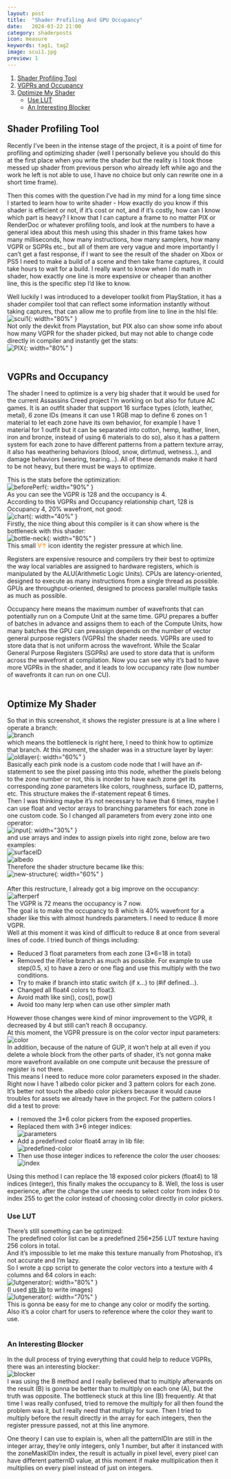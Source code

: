 ```yaml
---
layout: post
title:  "Shader Profiling And GPU Occupancy"
date:   2024-03-22 21:00
category: shaderposts
icon: measure
keywords: tag1, tag2
image: scui1.jpg
preview: 1
---
```


1. [Shader Profiling Tool](#shader-profiling-tool)
2. [VGPRs and Occupancy](#vgprs-and-occupancy)
3. [Optimize My Shader](#optimize-my-shader)
    - [Use LUT](#use-lut)
    - [An Interesting Blocker](#an-interesting-blocker)
 

## Shader Profiling Tool
Recently I’ve been in the intense stage of the project, it is a point of time for profiling and optimizing shader (well I personally believe you should do this at the first place when you write the shader but the reality is I took those messed up shader from previous person who already left while ago and the work he left is not able to use, I have no choice but only can rewrite one in a short time frame).

Then this comes with the question I’ve had in my mind for a long time since I started to learn how to write shader - How exactly do you know if this shader is efficient or not, if it’s cost or not, and if it’s costly, how can I know which part is heavy? I know that I can capture a frame to no matter PIX or RenderDoc or whatever profiling tools, and look at the numbers to have a general idea about this mesh using this shader in this frame takes how many milliseconds, how many instructions, how many samplers, how many VGPR or SGPRs etc., but all of them are very vague and more importantly I can’t get a fast response, if I want to see the result of the shader on Xbox or PS5 I need to make a build of a scene and then take frame captures, it could take hours to wait for a build. I really want to know when I do math in shader, how exactly one line is more expensive or cheaper than another line, this is the specific step I’d like to know. 

Well luckily I was introduced to a developer toolkit from PlayStation, it has a shader compiler tool that can reflect some information instantly without taking captures, that can allow me to profile from line to line in the hlsl file:<br /> 
![scui1](/post-img/shaderposts/shader-gpu-profiling/gup-perf(11).png){: width="80%" }<br /> 
Not only the devkit from Playstation, but PIX also can show some info about how many VGPR for the shader picked, but may not able to change code directly in compiler and instantly get the stats:<br /> 
![PIX](/post-img/shaderposts/shader-gpu-profiling/gup-perf(14).png){: width="80%" }<br /> 
<br /> 

## VGPRs and Occupancy
The shader I need to optimize is a very big shader that it would be used for the current Assassins Creed project I’m working on but also for future AC games. It is an outfit shader that support 16 surface types (cloth, leather, metal), 6 zone IDs (means it can use 1 RGB map to define 6 zones on 1 material to let each zone have its own behavior, for example I have 1 material for 1 outfit but it can be separated into cotton, hemp, leather, linen, iron and bronze, instead of using 6 materials to do so), also it has a pattern system for each zone to have different patterns from a pattern texture array, it also has weathering behaviors (blood, snow, dirt\mud, wetness..), and damage behaviors (wearing, tearing…). All of these demands make it hard to be not heavy, but there must be ways to optimize. <br /> 


This is the stats before the optimization:<br /> 
![beforePerf](/post-img/shaderposts/shader-gpu-profiling/gup-perf.png){: width="90%" }<br /> 
As you can see the VGPR is 128 and the occupancy is 4.  
According to this VGPRs and Occupancy relationship chart, 128 is Occupancy 4, 20% wavefront, not good: 
<br />
![chart](/post-img/shaderposts/shader-gpu-profiling/gup-perf(19).png){: width="40%" }<br /> 
Firstly, the nice thing about this compiler is it can show where is the bottleneck with this shader:<br /> 
![bottle-neck](/post-img/shaderposts/shader-gpu-profiling/gup-perf(16).png){: width="80%" }<br /> 
This small <span style="color: #FF8100">V↑</span> icon identity the register pressure at which line. 


Registers are expensive resource and compilers try their best to optimize the way local variables are assigned to hardware registers, which is manipulated by the ALU(Arithmetic Logic Units). 
CPUs are latency-oriented, designed to execute as many instructions from a single thread as possible.
GPUs are throughput-oriented, designed to process parallel multiple tasks as much as possible. 

Occupancy here means the maximum number of wavefronts that can potentially run on a Compute Unit at the same time. GPU prepares a buffer of batches in advance and assigns them to each of the Compute Units, how many batches the GPU can preassign depends on the number of vector general purpose registers (VGPRs) the shader needs. VGPRs are used to store data that is not uniform across the wavefront. While the Scalar General Purpose Registers (SGPRs) are used to store data that is uniform across the wavefront at compilation. Now you can see why it’s bad to have more VGPRs in the shader, and it leads to low occupancy rate (low number of wavefronts it can run on one CU).
<br /> 
<br />

## Optimize My Shader
So that in this screenshot, it shows the register pressure is at a line where I operate a branch:<br /> 
![branch](/post-img/shaderposts/shader-gpu-profiling/gup-perf(6).png)<br /> 
which means the bottleneck is right here, I need to think how to optimize that branch.
At this moment, the shader was in a structure layer by layer:<br /> 
![oldlayer](/post-img/shaderposts/shader-gpu-profiling/gup-perf(13).png){: width="60%" } <br /> 
Basically each pink node is a custom code node that I will have an if-statement to see the pixel passing into this node, whether the pixels belong to the zone number or not, this is inorder to have each zone get its corresponding zone parameters like colors, roughness, surface ID, patterns, etc. This structure makes the if-statement repeat 6 times. <br /> 
Then I was thinking maybe it’s not necessary to have that 6 times, maybe I can use float and vector arrays to branching parameters for each zone in one custom code. So I changed all parameters from every zone into one operator:<br /> 
![input](/post-img/shaderposts/shader-gpu-profiling/gup-perf(8).png){: width="30%" }<br /> 
and use arrays and index to assign pixels into right zone, below are two examples:<br /> 
![surfaceID](/post-img/shaderposts/shader-gpu-profiling/gup-perf(10).png) <br /> 
![albedo](/post-img/shaderposts/shader-gpu-profiling/gup-perf(9).png) <br /> 
Therefore the shader structure became like this:<br /> 
![new-structure](/post-img/shaderposts/shader-gpu-profiling/gup-perf(15).png){: width="60%" }<br /> 
<br /> 
After this restructure, I already got a big improve on the occupancy:
![afterperf](/post-img/shaderposts/shader-gpu-profiling/gup-perf(7).png) <br /> 
The VGPR is 72 means the occupancy is 7 now. <br /> 
The goal is to make the occupancy to 8 which is 40% wavefront for a shader like this with almost hundreds parameters. I need to reduce 8 more VGPR. <br /> 
Well at this moment it was kind of difficult to reduce 8 at once from several lines of code. I tried bunch of things including:<br /> 
* Reduced 3 float parameters from each zone (3*6=18 in total)
* Removed the if/else branch as much as possible. For example to use step(0.5, x) to have a zero or one flag and use this multiply with the two conditions. 
* Try to make if branch into static switch (if x…) to (#if defined…).
* Changed all float4 colors to float3.
* Avoid math like sin(), cos(), pow()
* Avoid too many lerp when can use other simpler math

However those changes were kind of minor improvement to the VGPR, it decreased by 4 but still can’t reach 8 occupancy. <br /> 
At this moment, the VGPR pressure is on the color vector input parameters:<br /> 
![color](/post-img/shaderposts/shader-gpu-profiling/gup-perf(4).png) <br /> 
In addition, because of the nature of GUP, it won’t help at all even if you delete a whole block from the other parts of shader, it’s not gonna make more wavefront available on one compute unit because the pressure of register is not there. <br /> 
This means I need to reduce more color parameters exposed in the shader. Right now I have 1 albedo color picker and 3 pattern colors for each zone. It’s better not touch the albedo color pickers because it would cause troubles for assets we already have in the project. For the pattern colors I did a test to prove:<br /> 
* I removed the 3*6 color pickers from the exposed properties.
* Replaced them with 3*6 integer indices:<br /> 
![parameters](/post-img/shaderposts/shader-gpu-profiling/gup-perf(17).png) <br /> 
* Add a predefined color float4 array in lib file:<br /> 
![predefined-color](/post-img/shaderposts/shader-gpu-profiling/gup-perf(2).png) <br /> 
* Then use those integer indices to reference the color the user chooses: ![index](/post-img/shaderposts/shader-gpu-profiling/gup-perf(18).png) <br /> 

Using this method I can replace the 18 exposed color pickers (float4) to 18 indices (integer), this finally makes the occupancy to 8. Well, the loss is user experience, after the change the user needs to select color from index 0 to index 255 to get the color instead of choosing color directly in color pickers. <br /> 

### Use LUT
There’s still something can be optimized:<br /> 
The predefined color list can be a predefined 256*256 LUT texture having 256 colors in total.<br /> 
And it’s impossible to let me make this texture manually from Photoshop, it’s not accurate and I’m lazy.<br />  So I wrote a cpp script to generate the color vectors into a texture with 4 columns and 64 colors in each:<br />
![lutgenerator](/post-img/shaderposts/shader-gpu-profiling/gup-perf(12).png){: width="80%" } <br /> 
(I used [stb lib](https://github.com/nothings/stb/tree/master) to write images)
<br /> 
![lutgenerator](/post-img/shaderposts/shader-gpu-profiling/gup-perf(3).png){: width="70%" } <br /> 
This is gonna be easy for me to change any color or modify the sorting. Also it’s a color chart for users to reference where the color they want to use. <br />
<br />

### An Interesting Blocker
In the dull process of trying everything that could help to reduce VGPRs, there was an interesting blocker:<br />
![blocker](/post-img/shaderposts/shader-gpu-profiling/gup-perf(5).png)<br /> 
I was using the B method and I really believed that to multiply afterwards on the result (B) is gonna be better than to multiply on each one (A), but the truth was opposite. The bottleneck stuck at this line (B) frequently. At that time I was really confused, tried to remove the multiply for all then found the problem was it, but I really need that multiply for sure. Then I tried to multiply before the result directly in the array for each integers, then the register pressure passed, not at this line anymore. <br /> 

One theory I can use to explain is, when all the patternIDIn are still in the integer array, they’re only integers, only 1 number, but after it instanced with the zoneMaskIDIn index, the result is actually in pixel level, every pixel can have different patternID value, at this moment if make multiplication then it multiplies on every pixel instead of just on integers. <br /> 











<!-- > References
    https://docs.unrealengine.com/5.2/en-US/render-dependency-graph-in-unreal-engine/
    https://docs.unrealengine.com/5.0/en-US/graphics-programming-overview-for-unreal-engine/
    https://blog.csdn.net/u010281174/article/details/123806725
    <br /> 
    a <span style="color: #0fc2aa">global shader</span> (shaders that are not created using the Material Editor, operate on fixed geometry) can have more advanced functionality like post-processing effects or a custom shader pass, etc. And it's able to created in a plugin which makes it easy to implement in other projects. 
<-->

